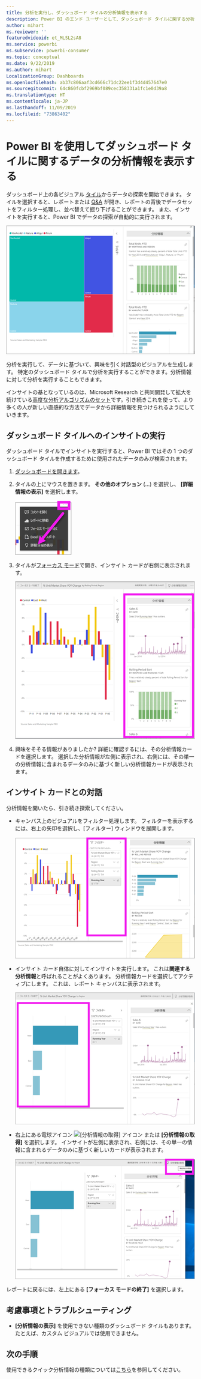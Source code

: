 ```yaml
---
title: 分析を実行し、ダッシュボード タイルの分析情報を表示する
description: Power BI のエンド ユーザーとして、ダッシュボード タイルに関する分析情報を取得する方法を説明します。
author: mihart
ms.reviewer: ''
featuredvideoid: et_MLSL2sA8
ms.service: powerbi
ms.subservice: powerbi-consumer
ms.topic: conceptual
ms.date: 9/22/2019
ms.author: mihart
LocalizationGroup: Dashboards
ms.openlocfilehash: ab37c806aaf3cd666c71dc22ee1f3d4d457647e0
ms.sourcegitcommit: 64c860fcbf2969bf089cec358331a1fc1e0d39a8
ms.translationtype: HT
ms.contentlocale: ja-JP
ms.lasthandoff: 11/09/2019
ms.locfileid: "73863402"
---
```

# <a name="view-data-insights-on-dashboard-tiles-with-power-bi"></a>Power BI を使用してダッシュボード タイルに関するデータの分析情報を表示する
ダッシュボード上の各ビジュアル [タイル](end-user-tiles.md)からデータの探索を開始できます。 タイルを選択すると、レポートまたは [Q&A](end-user-q-and-a.md) が開き、レポートの背後でデータセットをフィルター処理し、並べ替えて掘り下げることができます。 また、インサイトを実行すると、Power BI でデータの探索が自動的に実行されます。

![省略記号メニュー モード](./media/end-user-insights/power-bi-insight.png)

分析を実行して、データに基づいて、興味を引く対話型のビジュアルを生成します。 特定のダッシュボード タイルで分析を実行することができます。分析情報に対して分析を実行することもできます。

インサイトの基となっているのは、Microsoft Research と共同開発して拡大を続けている[高度な分析アルゴリズムのセット](end-user-insight-types.md)です。引き続きこれを使って、より多くの人が新しい直感的な方法でデータから詳細情報を見つけられるようにしていきます。

## <a name="run-insights-on-a-dashboard-tile"></a>ダッシュボード タイルへのインサイトの実行
ダッシュボード タイルでインサイトを実行すると、Power BI ではその 1 つのダッシュボード タイルを作成するために使用されたデータのみが検索されます。 

1. [ダッシュボードを開きます](end-user-dashboards.md)。
2. タイルの上にマウスを置きます。 **その他のオプション** (...) を選択し、 **[詳細情報の表示]** を選択します。 

    ![省略記号メニュー モード](./media/end-user-insights/power-bi-hovers.png)


3. タイルが[フォーカス モード](end-user-focus.md)で開き、インサイト カードが右側に表示されます。    
   
    ![フォーカス モード](./media/end-user-insights/power-bi-insights-tile.png)    
4. 興味をそそる情報がありましたか? 詳細に確認するには、その分析情報カードを選択します。 選択した分析情報が左側に表示され、右側には、その単一の分析情報に含まれるデータのみに基づく新しい分析情報カードが表示されます。    

 ## <a name="interact-with-the-insight-cards"></a>インサイト カードとの対話
分析情報を開いたら、引き続き探索してください。

   * キャンバス上のビジュアルをフィルター処理します。  フィルターを表示するには、右上の矢印を選択し、[フィルター] ウィンドウを展開します。

      ![[フィルター] メニューが展開された分析情報](./media/end-user-insights/power-bi-filters.png)
   
   * インサイト カード自体に対してインサイトを実行します。 これは**関連する分析情報**と呼ばれることがよくあります。 分析情報カードを選択してアクティブにします。 これは、レポート キャンバスに表示されます。
   
      ![[フィルター] メニューが展開された分析情報](./media/end-user-insights/power-bi-insight-card.png)
   
   * 右上にある電球アイコン ![[分析情報の取得] アイコン](./media/end-user-insights/power-bi-bulb-icon.png) または **[分析情報の取得]** を選択します。 インサイトが左側に表示され、右側には、その単一の情報に含まれるデータのみに基づく新しいカードが表示されます。
     
     ![[詳細情報の取得] アイコンが表示されたメニュー バー](./media/end-user-insights/power-bi-related.png)
     
レポートに戻るには、左上にある **[フォーカス モードの終了]** を選択します。

## <a name="considerations-and-troubleshooting"></a>考慮事項とトラブルシューティング
- **[分析情報の表示]** を使用できない種類のダッシュボード タイルもあります。 たとえば、カスタム ビジュアルでは使用できません。<!--[custom visuals](end-user-custom-visuals.md)-->


## <a name="next-steps"></a>次の手順
使用できるクイック分析情報の種類については[こちら](end-user-insight-types.md)を参照してください。

